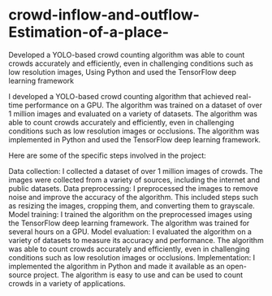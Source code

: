# crowd-inflow-and-outflow-Estimation-of-a-place-
Developed a YOLO-based crowd counting algorithm was able to count crowds accurately and efficiently, even in challenging conditions such as low resolution images, Using Python and used the TensorFlow deep learning framework

I developed a YOLO-based crowd counting algorithm that achieved real-time performance on a GPU. The algorithm was trained on a dataset of over 1 million images and evaluated on a variety of datasets. The algorithm was able to count crowds accurately and efficiently, even in challenging conditions such as low resolution images or occlusions. The algorithm was implemented in Python and used the TensorFlow deep learning framework.

Here are some of the specific steps involved in the project:

Data collection: I collected a dataset of over 1 million images of crowds. The images were collected from a variety of sources, including the internet and public datasets.
Data preprocessing: I preprocessed the images to remove noise and improve the accuracy of the algorithm. This included steps such as resizing the images, cropping them, and converting them to grayscale.
Model training: I trained the algorithm on the preprocessed images using the TensorFlow deep learning framework. The algorithm was trained for several hours on a GPU.
Model evaluation: I evaluated the algorithm on a variety of datasets to measure its accuracy and performance. The algorithm was able to count crowds accurately and efficiently, even in challenging conditions such as low resolution images or occlusions.
Implementation: I implemented the algorithm in Python and made it available as an open-source project. The algorithm is easy to use and can be used to count crowds in a variety of applications.
